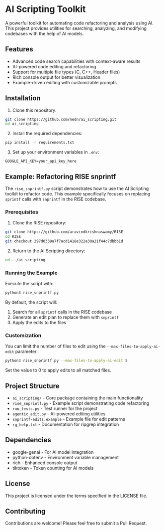 # AI Scripting Toolkit

A powerful toolkit for automating code refactoring and analysis using AI. This project provides utilities for searching, analyzing, and modifying codebases with the help of AI models.

## Features

- Advanced code search capabilities with context-aware results
- AI-powered code editing and refactoring
- Support for multiple file types (C, C++, Header files)
- Rich console output for better visualization
- Example-driven editing with customizable prompts

## Installation

1. Clone this repository:
```bash
git clone https://github.com/nedn/ai_scripting.git
cd ai_scripting
```

2. Install the required dependencies:
```bash
pip install -r requirements.txt
```

3. Set up your environment variables in `.env`:
```
GOOGLE_API_KEY=your_api_key_here
```

## Example: Refactoring RISE snprintf

The `rise_snprintf.py` script demonstrates how to use the AI Scripting toolkit to refactor code. This example specifically focuses on replacing `sprintf` calls with `snprintf` in the RISE codebase.

### Prerequisites

1. Clone the RISE repository:
```bash
git clone https://github.com/aravindkrishnaswamy/RISE
cd RISE
git checkout 297d0339a7f7acd1418e322a30a21f44c7dbbb1d
```

2. Return to the AI Scripting directory:
```bash
cd ../ai_scripting
```

### Running the Example

Execute the script with:
```bash
python3 rise_snprintf.py
```

By default, the script will:
1. Search for all `sprintf` calls in the RISE codebase
2. Generate an edit plan to replace them with `snprintf`
3. Apply the edits to the files

### Customization

You can limit the number of files to edit using the `--max-files-to-apply-ai-edit` parameter:
```bash
python3 rise_snprintf.py --max-files-to-apply-ai-edit 5
```

Set the value to 0 to apply edits to all matched files.

## Project Structure

- `ai_scripting/` - Core package containing the main functionality
- `rise_snprintf.py` - Example script demonstrating code refactoring
- `run_tests.py` - Test runner for the project
- `agentic_edit.py` - AI-powered editing utilities
- `snprintf-edits.example` - Example file for edit patterns
- `rg_help.txt` - Documentation for ripgrep integration

## Dependencies

- google-genai - For AI model integration
- python-dotenv - Environment variable management
- rich - Enhanced console output
- tiktoken - Token counting for AI models

## License

This project is licensed under the terms specified in the LICENSE file.

## Contributing

Contributions are welcome! Please feel free to submit a Pull Request.
